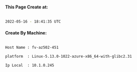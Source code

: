 
   
#### This Page Create at:

```bash

2022-05-16 - 18:41:35 UTC

```

#### Create By Machine:

```bash

Host Name : fv-az502-451

platform  : Linux-5.13.0-1022-azure-x86_64-with-glibc2.31

Ip Local  : 10.1.0.245

```

